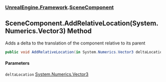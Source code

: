 ### [UnrealEngine.Framework](./UnrealEngine-Framework.md 'UnrealEngine.Framework').[SceneComponent](./UnrealEngine-Framework-SceneComponent.md 'UnrealEngine.Framework.SceneComponent')
## SceneComponent.AddRelativeLocation(System.Numerics.Vector3) Method
Adds a delta to the translation of the component relative to its parent  
```csharp
public void AddRelativeLocation(in System.Numerics.Vector3 deltaLocation);
```
#### Parameters
<a name='UnrealEngine-Framework-SceneComponent-AddRelativeLocation(System-Numerics-Vector3)-deltaLocation'></a>
`deltaLocation` [System.Numerics.Vector3](https://docs.microsoft.com/en-us/dotnet/api/System.Numerics.Vector3 'System.Numerics.Vector3')  
  
